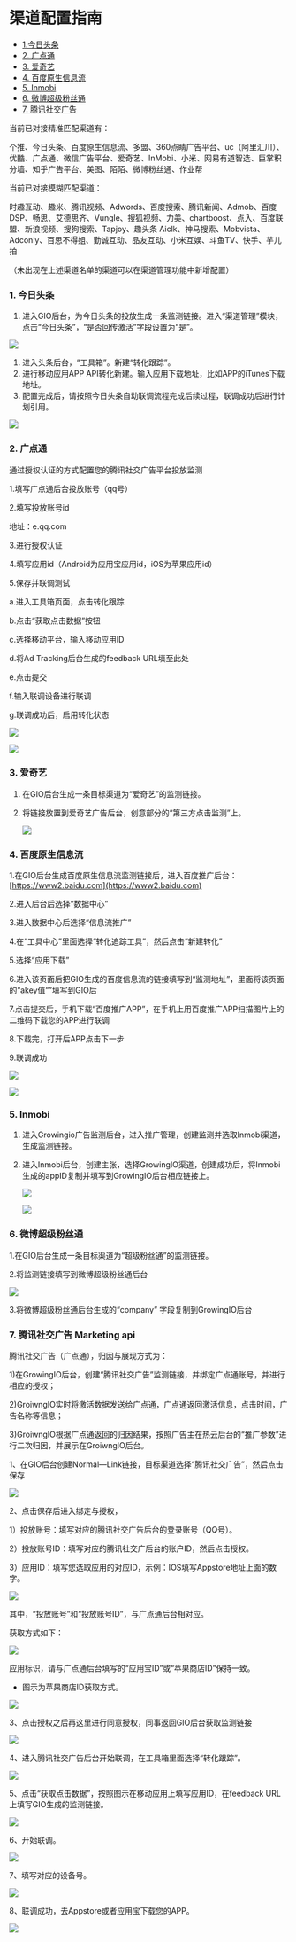 # 渠道配置指南

* [1.今日头条](channel-config-manual.md#31)
* [2. 广点通](channel-config-manual.md#32)
* [3. 爱奇艺](channel-config-manual.md#33)
* [4. 百度原生信息流](channel-config-manual.md#34)
* [5. Inmobi](channel-config-manual.md#35)
* [6. 微博超级粉丝通](channel-config-manual.md#36)
* [7. 腾讯社交广告](https://docs.growingio.com/ads-tracking/channel-config-manual#7-teng-xun-she-jiao-guang-gao-marketing-api)

当前已对接精准匹配渠道有：

个推、今日头条、百度原生信息流、多盟、360点睛广告平台、uc（阿里汇川）、优酷、广点通、微信广告平台、爱奇艺、InMobi、小米、网易有道智选、巨掌积分墙、知乎广告平台、美图、陌陌、微博粉丝通、作业帮

当前已对接模糊匹配渠道：

时趣互动、趣米、腾讯视频、Adwords、百度搜索、腾讯新闻、Admob、百度DSP、畅思、艾德思齐、Vungle、搜狐视频、力美、chartboost、点入、百度联盟、新浪视频、搜狗搜索、Tapjoy、趣头条 Aiclk、神马搜索、Mobvista、Adconly、百思不得姐、勤诚互动、品友互动、小米互娱、斗鱼TV、快手、芋儿拍

（未出现在上述渠道名单的渠道可以在渠道管理功能中新增配置）

### 1. 今日头条 <a id="31"></a>

1. 进入GIO后台，为今日头条的投放生成一条监测链接。进入“渠道管理”模块，点击“今日头条”，“是否回传激活”字段设置为“是”。

![](https://docs.growingio.com/.gitbook/assets/9.png)

1. 进入头条后台，“工具箱”。新建“转化跟踪”。
2. 进行移动应用APP API转化新建。输入应用下载地址，比如APP的iTunes下载地址。
3. 配置完成后，请按照今日头条自动联调流程完成后续过程，联调成功后进行计划引用。

![](https://docs.growingio.com/.gitbook/assets/10%20%281%29.png)

### 2. 广点通 <a id="32"></a>

通过授权认证的方式配置您的腾讯社交广告平台投放监测

1.填写广点通后台投放账号（qq号）

2.填写投放账号id

地址：e.qq.com

3.进行授权认证

4.填写应用id（Android为应用宝应用id，iOS为苹果应用id）

5.保存并联调测试

a.进入工具箱页面，点击转化跟踪

b.点击“获取点击数据”按钮

c.选择移动平台，输入移动应用ID

d.将Ad Tracking后台生成的feedback URL填至此处

e.点击提交

f.输入联调设备进行联调

g.联调成功后，启用转化状态

![](../.gitbook/assets/image%20%28187%29.png)

![](../.gitbook/assets/image%20%2847%29.png)

### 3. 爱奇艺 <a id="33"></a>

1. 在GIO后台生成一条目标渠道为“爱奇艺”的监测链接。
2. 将链接放置到爱奇艺广告后台，创意部分的“第三方点击监测”上。

   ![](https://docs.growingio.com/.gitbook/assets/13.png)

### 4. 百度原生信息流 <a id="34"></a>

1.在GIO后台生成百度原生信息流监测链接后，进入百度推广后台：[https://www2.baidu.com](https://www2.baidu.com)

2.进入后台后选择“数据中心”

3.进入数据中心后选择“信息流推广”

4.在“工具中心”里面选择“转化追踪工具”，然后点击“新建转化”

5.选择“应用下载”

6.进入该页面后把GIO生成的百度信息流的链接填写到“监测地址”，里面将该页面的“akey值“”填写到GIO后

7.点击提交后，手机下载“百度推广APP”，在手机上用百度推广APP扫描图片上的二维码下载您的APP进行联调

8.下载完，打开后APP点击下一步

9.联调成功

![](../.gitbook/assets/image%20%2869%29.png)

![](../.gitbook/assets/image%20%2877%29.png)

### 5. Inmobi <a id="35"></a>

1. 进入Growingio广告监测后台，进入推广管理，创建监测并选取Inmobi渠道，生成监测链接。
2. 进入Inmobi后台，创建主张，选择GrowingIO渠道，创建成功后，将Inmobi生成的appID复制并填写到GrowingIO后台相应链接上。

   ![](https://docs.growingio.com/.gitbook/assets/inmobi1.png)

   ![](https://docs.growingio.com/.gitbook/assets/inmobi2.png)

### 6. 微博超级粉丝通 <a id="36"></a>

1.在GIO后台生成一条目标渠道为“超级粉丝通”的监测链接。

2.将监测链接填写到微博超级粉丝通后台

![](https://docs.growingio.com/.gitbook/assets/%E8%B6%85%E7%BA%A7%E7%B2%89%E4%B8%9D%E9%80%9A1.png)

3.将微博超级粉丝通后台生成的“company” 字段复制到GrowingIO后台

### 

### 7. 腾讯社交广告 Marketing api

腾讯社交广告（广点通），归因与展现方式为：

1\)在GrowingIO后台，创建“腾讯社交广告”监测链接，并绑定广点通账号，并进行相应的授权；

2\)GroiwngIO实时将激活数据发送给广点通，广点通返回激活信息，点击时间，广告名称等信息；

3\)GroiwngIO根据广点通返回的归因结果，按照广告主在热云后台的“推广参数”进行二次归因，并展示在GroiwngIO后台。  


1、在GIO后台创建Normal—Link链接，目标渠道选择“腾讯社交广告”，然后点击保存

![](../.gitbook/assets/image%20%28151%29.png)

2、点击保存后进入绑定与授权，

1）投放账号：填写对应的腾讯社交广告后台的登录账号（QQ号）。

2）投放账号ID：填写对应的腾讯社交广后台的账户ID，然后点击授权。

3）应用ID：填写您选取应用的对应ID，示例：IOS填写Appstore地址上面的数字。  


![](../.gitbook/assets/image%20%2898%29.png)

其中，“投放账号”和“投放账号ID”，与广点通后台相对应。

获取方式如下：

![](../.gitbook/assets/image%20%28175%29.png)

应用标识，请与广点通后台填写的“应用宝ID”或“苹果商店ID”保持一致。

* 图示为苹果商店ID获取方式。

![](../.gitbook/assets/image%20%2826%29.png)

3、点击授权之后再这里进行同意授权，同事返回GIO后台获取监测链接  


![](../.gitbook/assets/image%20%28142%29.png)

4、进入腾讯社交广告后台开始联调，在工具箱里面选择“转化跟踪”。

![](../.gitbook/assets/image%20%2894%29.png)

5、点击“获取点击数据”，按照图示在移动应用上填写应用ID，在feedback URL上填写GIO生成的监测链接。

![](../.gitbook/assets/image%20%2821%29.png)

6、开始联调。

![](../.gitbook/assets/image%20%2820%29.png)

7、填写对应的设备号。

![](../.gitbook/assets/image%20%2892%29.png)

8、联调成功，去Appstore或者应用宝下载您的APP。

![](../.gitbook/assets/image%20%2895%29.png)

